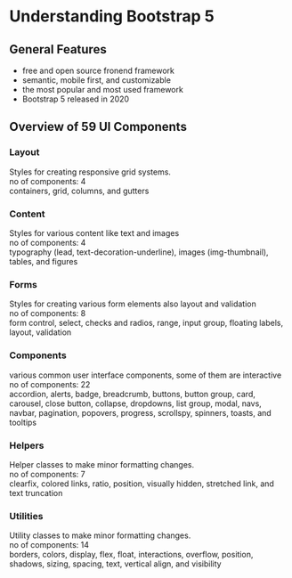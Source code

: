 # Understanding Bootstrap 5

## General Features

- free and open source fronend framework
- semantic, mobile first, and customizable
- the most popular and most used framework
- Bootstrap 5 released in 2020

## Overview of 59 UI Components

### Layout

Styles for creating responsive grid systems.
<br>
no of components: 4
<br>
containers, grid, columns, and gutters

### Content

Styles for various content like text and images
<br>
no of components: 4
<br>
typography (lead, text\-decoration\-underline), images (img\-thumbnail), tables, and figures

### Forms

Styles for creating various form elements also layout and validation
<br>
no of components: 8
<br>
form control, select, checks and radios, range, input group,
floating labels, layout, validation

### Components

various common user interface components,
some of them are interactive
<br>
no of components: 22
<br>
accordion, alerts, badge, breadcrumb, buttons,
button group, card, carousel, close button,
collapse, dropdowns, list group, modal, navs,
navbar, pagination, popovers, progress, scrollspy,
spinners, toasts, and tooltips

### Helpers

Helper classes to make minor formatting changes.
<br>
no of components: 7
<br>
clearfix, colored links, ratio, position,
visually hidden, stretched link,
and text truncation

### Utilities

Utility classes to make minor formatting changes.
<br>
no of components: 14
<br>
borders, colors, display,
flex, float, interactions, overflow, position,
shadows, sizing, spacing, text, vertical align,
and visibility
